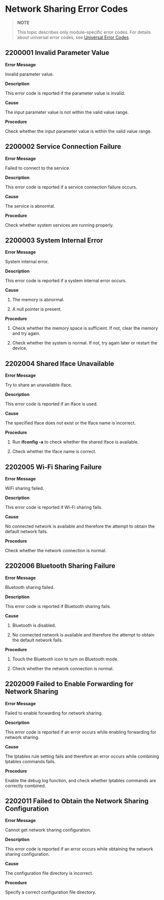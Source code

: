 # Network Sharing Error Codes


<!--Kit: Network Kit-->
<!--Subsystem: Communication-->
<!--Owner: @wmyao_mm-->
<!--Designer: @guo-min_net-->
<!--Tester: @tongxilin-->
<!--Adviser: @zhang_yixin13-->

> **NOTE**
>
> This topic describes only module-specific error codes. For details about universal error codes, see [Universal Error Codes](../errorcode-universal.md).

## 2200001 Invalid Parameter Value

**Error Message**

Invalid parameter value.

**Description**

This error code is reported if the parameter value is invalid.

**Cause**

The input parameter value is not within the valid value range.

**Procedure**

Check whether the input parameter value is within the valid value range.

## 2200002 Service Connection Failure

**Error Message**

Failed to connect to the service.

**Description**

This error code is reported if a service connection failure occurs.

**Cause**

The service is abnormal.

**Procedure**

Check whether system services are running properly.

## 2200003 System Internal Error

**Error Message**

System internal error.

**Description**

This error code is reported if a system internal error occurs.

**Cause**

1. The memory is abnormal.

2. A null pointer is present.

**Procedure**

1. Check whether the memory space is sufficient. If not, clear the memory and try again.

2. Check whether the system is normal. If not, try again later or restart the device.

## 2202004 Shared Iface Unavailable

**Error Message**

Try to share an unavailable iface.

**Description**

This error code is reported if an Iface is used.

**Cause**

The specified Iface does not exist or the Iface name is incorrect.

**Procedure**

1. Run **ifconfig -a** to check whether the shared Iface is available.

2. Check whether the Iface name is correct.

## 2202005 Wi-Fi Sharing Failure

**Error Message**

WiFi sharing failed.

**Description**

This error code is reported if Wi-Fi sharing fails.

**Cause**

No connected network is available and therefore the attempt to obtain the default network fails.

**Procedure**

Check whether the network connection is normal.

## 2202006 Bluetooth Sharing Failure

**Error Message**

Bluetooth sharing failed.

**Description**

This error code is reported if Bluetooth sharing fails.

**Cause**

1. Bluetooth is disabled.

2. No connected network is available and therefore the attempt to obtain the default network fails.

**Procedure**

1. Touch the Bluetooth icon to turn on Bluetooth mode.

2. Check whether the network connection is normal.

## 2202009 Failed to Enable Forwarding for Network Sharing

**Error Message**

Failed to enable forwarding for network sharing.

**Description**

This error code is reported if an error occurs while enabling forwarding for network sharing.

**Cause**

The Iptables rule setting fails and therefore an error occurs while combining Iptables commands fails.

**Procedure**

Enable the debug log function, and check whether Iptables commands are correctly combined.

## 2202011 Failed to Obtain the Network Sharing Configuration

**Error Message**

Cannot get network sharing configuration.

**Description**

This error code is reported if an error occurs while obtaining the network sharing configuration.

**Cause**

The configuration file directory is incorrect.

**Procedure**

Specify a correct configuration file directory.
